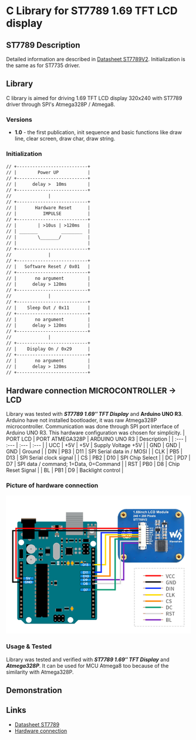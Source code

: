 # C Library for ST7789 1.69 TFT LCD display

## ST7789 Description
Detailed information are described in [Datasheet ST7789V2](https://m5stack.oss-cn-shenzhen.aliyuncs.com/resource/docs/datasheet/unit/lcd/ST7789V2_SPEC_V1.0.pdf).
Initialization is the same as for ST7735 driver.

## Library
C library is aimed for driving 1.69 TFT LCD display 320x240 with ST7789 driver through SPI's Atmega328P / Atmega8.

### Versions
- **1.0** - the first publication, init sequence and basic functions like draw line, clear screen, draw char, draw string.

### Initialization
```
// +---------------------------+
// |        Power UP           |
// +---------------------------+
// |      delay >  10ms        |
// +---------------------------+
//              |
// +---------------------------+
// |       Hardware Reset      |
// |          IMPULSE          |
// +---------------------------+
// |        | >10us | >120ms   |
// | _______         ________  |
// |        \_______/          |
// |                           |
// +---------------------------+
//              |
// +---------------------------+
// |   Software Reset / 0x01   |
// +---------------------------+
// |       no argument         |
// |      delay > 120ms        |
// +---------------------------+
//              |
// +---------------------------+
// |    Sleep Out / 0x11       |
// +---------------------------+
// |       no argument         |
// |      delay > 120ms        |
// +---------------------------+
//              |
// +---------------------------+
// |    Display On / 0x29      |
// +---------------------------+
// |       no argument         |
// |      delay > 120ms        |
// +---------------------------+
```

## Hardware connection MICROCONTROLLER -> LCD
Library was tested with **_ST7789 1.69″ TFT Display_** and **Arduino UNO R3**. Arduino have not installed bootloader, it was raw Atmega328P microcontroller.
Communication was done through SPI port interface of Arduino UNO R3. This hardware configuration was chosen for simplicity.
| PORT LCD | PORT ATMEGA328P | ARDUINO UNO R3 | Description |
| :--- | :--- |  :--- | :--- |
| UCC | +5V | +5V | Supply Voltage +5V |
| GND | GND | GND | Ground |
| DIN | PB3 | D11 | SPI Serial data in / MOSI |
| CLK | PB5 | D13 | SPI Serial clock signal |
| CS | PB2 | D10 | SPI Chip Select |
| DC | PD7 | D7 | SPI data / command; 1=Data, 0=Command |
| RST | PB0 | D8 | Chip Reset Signal |
| BL | PB1 | D9 | Backlight control |

### Picture of hardware connection
<img src="img/hw_connection.png" alt="Hardware connection" width="600">

### Usage & Tested
Library was tested and verified with **_ST7789 1.69″ TFT Display_** and **_Atmega328P_**. It can be used for MCU Atmega8 too because of the similarity with Atmega328P.

## Demonstration

## Links
- [Datasheet ST7789](https://m5stack.oss-cn-shenzhen.aliyuncs.com/resource/docs/datasheet/unit/lcd/ST7789V2_SPEC_V1.0.pdf)
- [Hardware connection](https://www.elecom.sk/sk/1-69inch-lcd-display-module-240-280-resolution-spi-interface-ips-262k-colors.html?cnid=95cb7bd85f6306d486d3e6f45598f&)
